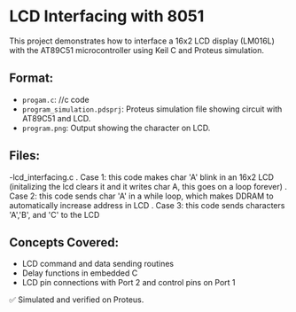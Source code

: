 # LCD Interfacing with 8051

This project demonstrates how to interface a 16x2 LCD display (LM016L) with the AT89C51 microcontroller using Keil C and Proteus simulation.

## Format:
- `progam.c`: //c code
- `program_simulation.pdsprj`: Proteus simulation file showing circuit with AT89C51 and LCD.
- `program.png`: Output showing the character on LCD.
  
## Files:
-lcd_interfacing.c
  . Case 1: this code makes char 'A' blink in an 16x2 LCD (initalizing the lcd clears it and it writes char A, this goes on a loop forever)
  . Case 2: this code sends char 'A' in a while loop, which makes DDRAM to automatically increase address in LCD
  . Case 3: this code sends characters 'A','B', and 'C' to the LCD
## Concepts Covered:
- LCD command and data sending routines
- Delay functions in embedded C
- LCD pin connections with Port 2 and control pins on Port 1

✅ Simulated and verified on Proteus.
